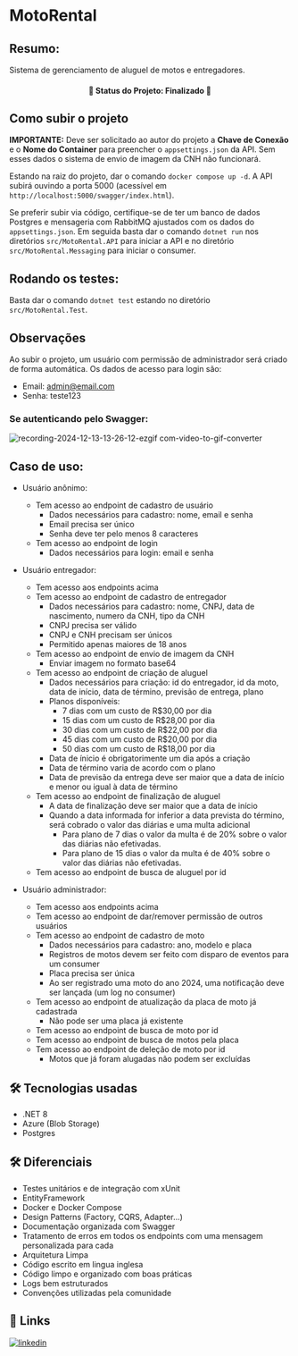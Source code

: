 

# MotoRental

## Resumo:

Sistema de gerenciamento de aluguel de motos e entregadores.

<h4 align="center"> 
 🚧  Status do Projeto: Finalizado 🚧
</h4>

## Como subir o projeto

**IMPORTANTE:** Deve ser solicitado ao autor do projeto a **Chave de Conexão** e o **Nome do Container** para preencher o `appsettings.json` da API. Sem esses dados o sistema de envio de imagem da CNH não funcionará.

Estando na raiz do projeto, dar o comando `docker compose up -d`.
A API subirá ouvindo a porta 5000 (acessível em `http://localhost:5000/swagger/index.html`).

Se preferir subir via código, certifique-se de ter um banco de dados Postgres e mensageria com RabbitMQ ajustados com os dados do `appsettings.json`. Em seguida basta dar o comando `dotnet run` nos diretórios `src/MotoRental.API` para iniciar a API e no diretório `src/MotoRental.Messaging` para iniciar o consumer.

## Rodando os testes:

Basta dar o comando `dotnet test` estando no diretório `src/MotoRental.Test`.

## Observações
Ao subir o projeto, um usuário com permissão de administrador será criado de forma automática. Os dados de acesso para login são:
- Email: admin@email.com
- Senha: teste123

### Se autenticando pelo Swagger:
![recording-2024-12-13-13-26-12-ezgif com-video-to-gif-converter](https://github.com/user-attachments/assets/e6889456-b2c2-42ee-901b-0eab79888fa7)

## Caso de uso:

- Usuário anônimo:
  - Tem acesso ao endpoint de cadastro de usuário
    - Dados necessários para cadastro: nome, email e senha
    - Email precisa ser único
    - Senha deve ter pelo menos 8 caracteres
  - Tem acesso ao endpoint de login
    - Dados necessários para login: email e senha

- Usuário entregador:
  - Tem acesso aos endpoints acima
  - Tem acesso ao endpoint de cadastro de entregador
    - Dados necessários para cadastro: nome, CNPJ, data de nascimento, numero da CNH, tipo da CNH
    - CNPJ precisa ser válido
    - CNPJ e CNH precisam ser únicos
    - Permitido apenas maiores de 18 anos
  - Tem acesso ao endpoint de envio de imagem da CNH
    - Enviar imagem no formato base64
  - Tem acesso ao endpoint de criação de aluguel
    - Dados necessários para criação: id do entregador, id da moto, data de início, data de término, previsão de entrega, plano
    - Planos disponíveis:
      - 7 dias com um custo de R$30,00 por dia
      - 15 dias com um custo de R$28,00 por dia
      - 30 dias com um custo de R$22,00 por dia
      - 45 dias com um custo de R$20,00 por dia
      - 50 dias com um custo de R$18,00 por dia
    - Data de ínicio é obrigatorimente um dia após a criação
    - Data de término varia de acordo com o plano
    - Data de previsão da entrega deve ser maior que a data de início e menor ou igual à data de término
  - Tem acesso ao endpoint de finalização de aluguel
    - A data de finalização deve ser maior que a data de início
    - Quando a data informada for inferior a data prevista do término, será cobrado o valor das diárias e uma multa adicional
      - Para plano de 7 dias o valor da multa é de 20% sobre o valor das diárias não efetivadas.
      - Para plano de 15 dias o valor da multa é de 40% sobre o valor das diárias não efetivadas.
  - Tem acesso ao endpoint de busca de aluguel por id
 
- Usuário administrador:
  - Tem acesso aos endpoints acima
  - Tem acesso ao endpoint de dar/remover permissão de outros usuários
  - Tem acesso ao endpoint de cadastro de moto
    - Dados necessários para cadastro: ano, modelo e placa
    - Registros de motos devem ser feito com disparo de eventos para um consumer
    - Placa precisa ser única
    - Ao ser registrado uma moto do ano 2024, uma notificação deve ser lançada (um log no consumer)
  - Tem acesso ao endpoint de atualização da placa de moto já cadastrada
    - Não pode ser uma placa já existente
  - Tem acesso ao endpoint de busca de moto por id
  - Tem acesso ao endpoint de busca de motos pela placa
  - Tem acesso ao endpoint de deleção de moto por id
    - Motos que já foram alugadas não podem ser excluídas

## 🛠 Tecnologias usadas

* .NET 8
* Azure (Blob Storage)
* Postgres

## 🛠 Diferenciais

* Testes unitários e de integração com xUnit
* EntityFramework
* Docker e Docker Compose
* Design Patterns (Factory, CQRS, Adapter...)
* Documentação organizada com Swagger
* Tratamento de erros em todos os endpoints com uma mensagem personalizada para cada
* Arquitetura Limpa
* Código escrito em lingua inglesa
* Código limpo e organizado com boas práticas
* Logs bem estruturados
* Convenções utilizadas pela comunidade

## 🔗 Links
[![linkedin](https://img.shields.io/badge/linkedin-0A66C2?style=for-the-badge&logo=linkedin&logoColor=white)](https://www.linkedin.com/in/vitor-marciano/)
